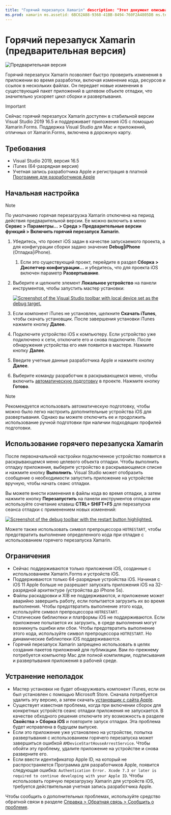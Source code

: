 ```yaml
---
title: "Горячий перезапуск Xamarin" description: "Этот документ описывает настройку и использование горячего перезапуска Xamarin для отладки приложения iOS".
ms.prod: xamarin ms.assetid: 6BC62A88-9368-41BB-8494-760F2A4805DB ms.technology: xamarin-forms author: maddyleger1 ms.author: maleger ms.date: 03/16/2020 no-loc: [Xamarin.Forms, Xamarin.Essentials]
---
```


# <a name="xamarin-hot-restart-preview"></a>Горячий перезапуск Xamarin (предварительная версия)

![Предварительная версия](~/media/shared/preview.png)

Горячий перезапуск Xamarin позволяет быстро проверить изменения в приложении во время разработки, включая изменение кода, ресурсов и ссылок в нескольких файлах. Он передает новые изменения в существующий пакет приложений в целевом объекте отладки, что значительно ускоряет цикл сборки и развертывания.

> [!IMPORTANT]
> Сейчас горячий перезапуск Xamarin доступен в стабильной версии Visual Studio 2019 16.5 и поддерживает приложения iOS с помощью Xamarin.Forms. Поддержка Visual Studio для Mac и приложений, отличных от Xamarin.Forms, включена в дорожную карту.

## <a name="requirements"></a>Требования

- Visual Studio 2019, версия 16.5
- iTunes (64-разрядная версия)
- Учетная запись разработчика Apple и регистрация в платной [Программе для разработчиков Apple](https://developer.apple.com/programs)


## <a name="initial-setup"></a>Начальная настройка

> [!NOTE]
> По умолчанию горячая перезагрузка Xamarin отключена на период действия предварительной версии. Ее можно включить в меню **Сервис > Параметры... > Среда > Предварительные версии функций > Включить горячий перезапуск Xamarin**.

1. Убедитесь, что проект iOS задан в качестве запускаемого проекта, а для конфигурации сборки задано значение **Debug|iPhone** (Отладка|iPhone).

   1. Если это существующий проект, перейдите в раздел **Сборка > Диспетчер конфигурации...** и убедитесь, что для проекта iOS включен параметр **Развертывание**.

2. Выберите и щелкните элемент **Локальное устройство** на панели инструментов, чтобы запустить мастер установки:

    [![](hot-restart-images/toolbar.png "Screenshot of the Visual Studio toolbar with local device set as the debug target.")](hot-restart-images/toolbar.png)

3. Если компонент iTunes не установлен, щелкните **Скачать iTunes**, чтобы скачать установщик. После завершения установки iTunes нажмите кнопку **Далее**.

4. Подключите устройство iOS к компьютеру. Если устройство уже подключено к сети, отключите его и снова подключите. После обнаружения устройства его имя появится в мастере. Нажмите кнопку **Далее**.

5. Введите учетные данные разработчика Apple и нажмите кнопку **Далее**.

6. Выберите команду разработчик в раскрывающемся меню, чтобы включить [автоматическую подготовку](~/ios/get-started/installation/device-provisioning/automatic-provisioning.md) в проекте. Нажмите кнопку **Готово**.

> [!NOTE]
> Рекомендуется использовать автоматическую подготовку, чтобы можно было легко настроить дополнительные устройства iOS для развертывания. Однако вы можете отключить ее и продолжить использование ручной подготовки при наличии подходящих профилей подготовки.

## <a name="use-xamarin-hot-restart"></a>Использование горячего перезапуска Xamarin
После первоначальной настройки подключенное устройство появится в раскрывающемся меню целевого объекта отладки. Чтобы выполнить отладку приложения, выберите устройство в раскрывающемся списке и нажмите кнопку **Выполнить**. Visual Studio может отобразить сообщение о необходимости запустить приложение на устройстве вручную, чтобы начать сеанс отладки.

Вы можете внести изменения в файлы кода во время отладки, а затем нажмите кнопку **Перезапустить** на панели инструментов отладки или используйте сочетание клавиш **CTRL+ SHIFT+F5** для перезапуска сеанса отладки с применением новых изменений:

[![](hot-restart-images/restart.png "Screenshot of the debug toolbar with the restart button highlighted.")](hot-restart-images/toolbar.png)

Можете также использовать символ препроцессора `HOTRESTART`, чтобы предотвратить выполнение определенного кода при отладке с использованием горячего перезапуска Xamarin.

## <a name="limitations"></a>Ограничения

- Сейчас поддерживаются только приложения iOS, созданные с использованием Xamarin.Forms и устройств iOS.
- Поддерживаются только 64-разрядные устройства iOS. Начиная с iOS 11 Apple больше не разрешает запускать приложения iOS на 32-разрядной архитектуре (устройства до iPhone 5s).
- Файлы раскадровки и XIB не поддерживаются, и приложение может аварийно завершить работу, если попытается загрузить их во время выполнения. Чтобы предотвратить выполнение этого кода, используйте символ препроцессора `HOTRESTART`.
- Статические библиотеки и платформы iOS не поддерживаются. Если приложение попытается их загрузить, в среде выполнения могут возникнуть ошибки или сбои. Чтобы предотвратить выполнение этого кода, используйте символ препроцессора `HOTRESTART`. Но динамические библиотеки iOS поддерживаются.
- Горячий перезапуск Xamarin запрещено использовать в целях создания пакетов приложений для публикации. Вам по-прежнему потребуется компьютер Mac для полной компиляции, подписывания и развертывания приложения в рабочей среде.

## <a name="troubleshoot"></a>Устранение неполадок

- Мастер установки не будет обнаруживать компонент iTunes, если он был установлен с помощью Microsoft Store. Сначала потребуется удалить эту версию, а затем скачать [установщик с сайта Apple](https://go.microsoft.com/fwlink/?linkid=2101014).
- Существует известная проблема, когда при включении сборок для конкретных устройств сеанс отладки приложения не запускается. В качестве обходного решения отключите эту возможность в разделе **Свойства > Сборка iOS** и повторите запуск отладки. Эта проблема будет исправлена в будущем выпуске.
- Если это приложение уже установлено на устройстве, попытка развертывания с использованием горячего перезапуска может завершиться ошибкой `AMDeviceStartHouseArrestService`. Чтобы обойти эту проблему, удалите приложение на устройстве и снова разверните его.
- Если ввести идентификатор Apple ID, на который не распространяется Программа для разработчиков Apple, появится следующая ошибка: `Authentication Error. Xcode 7.3 or later is required to continue developing with your Apple ID`. Чтобы использовать горячую перезагрузку Xamarin для устройств iOS, требуется действительная учетная запись разработчика Apple. 

Чтобы сообщить о дополнительных проблемах, используйте средство обратной связи в разделе [Справка > Обратная связь > Сообщить о проблеме](/visualstudio/ide/feedback-options?view=vs-2019#report-a-problem).
